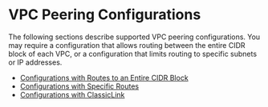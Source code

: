 # VPC Peering Configurations<a name="peering-configurations"></a>

The following sections describe supported VPC peering configurations\. You may require a configuration that allows routing between the entire CIDR block of each VPC, or a configuration that limits routing to specific subnets or IP addresses\.


+ [Configurations with Routes to an Entire CIDR Block](peering-configurations-full-access.md)
+ [Configurations with Specific Routes](peering-configurations-partial-access.md)
+ [Configurations with ClassicLink](peering-configurations-classiclink.md)